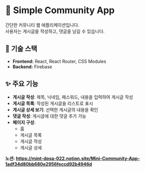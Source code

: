 # 📝 Simple Community App

간단한 커뮤니티 웹 애플리케이션입니다.  
사용자는 게시글을 작성하고, 댓글을 남길 수 있습니다.

## 🚀 기술 스택

- **Frontend:** React, React Router, CSS Modules
- **Backend:** Firebase

## ✨ 주요 기능

- **게시글 작성**: 제목, 닉네임, 패스워드, 내용을 입력하여 게시글 작성
- **게시글 목록**: 작성된 게시글을 리스트로 표시
- **게시글 상세 보기**: 선택한 게시글의 내용을 확인
- **댓글 작성**: 게시글에 대한 댓글 추가 가능
- **페이지 구성**:
  - 홈
  - 게시글 목록
  - 게시글 작성
  - 게시글 상세

**노션: https://mint-dosa-022.notion.site/Mini-Community-App-1adf34d80bb680e2956feccd92b4946d**

